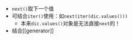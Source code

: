 - `next()`取下一个值
- 可结合`iter()`使用：如`next(iter(dic.values()))`
  - 本来`dic.values()`对象是无法直接`next`的！
- 结合[[generator]]
